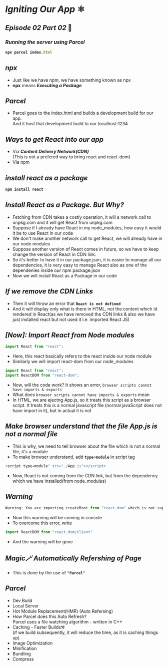 # _Igniting Our App_ ⚛️
## _Episode 02 Part 02_ 🚀

### _Running the server using Parcel_
<b>

```js
npx parcel index.html
```
</b>

## _npx_
- Just like we have npm, we have something known as npx
- **npx** means _**Executing a Package**_

## _Parcel_
- Parcel goes to the index.html and builds a development build for our app. <br>And it host that development build to our localhost:1234

## _Ways to get React into our app_
- Via _**Content Delivery Network(CDN)**_ <br>(This is not a prefered way to bring react and react-dom)
- Via npm

## _install react as a package_
<b>

```js
npm install react
```
</b>

## _Install React as a Package. But Why?_
- Fetching from CDN takes a costly operation, it will a network call to unpkg.com and it will get React from unpkg.com
- Suppose if I already have React in my node_modules, how easy it would it be to use React in our code
- We don't make another network call to get React, we will already have in our node modules
- Suppose another version of React comes in future, so we have to keep change the version of React in CDN link. 
- So it's better to have it in our package.json, it is easier to manage all our dependencies, it is very easy to manage React also as one of the dependenies inside our npm package.json
- Now we will install React as a Package in our code

## _If we remove the CDN Links_
- Then it will throw an error that <b>`React is not defined`</b>
- And it will display only what is there in HTML, not the content which id rendered in React(as we have removed the CDN links & also we have just installed react but not used it i.e. imported React JS)

## _[Now]: Import React from Node modules_

```js
import React from "react";
```

- Here, this react basically refers to the react inside our node module
- Similarly we will import react-dom from our node_modules


```js
import React from "react";
import ReactDOM from "react-dom";
```

- Now, will the code work? It shows an error, `browser scripts cannot have imports & exports`
- What does `browser scripts cannot have imports & exports` mean
- In HTML, we are ejectng App.js, so it treats this script as a browser script. It treats this is a normal javascript file (normal javaScript does not have import in it), but in actual it is not

## _Make browser understand that the file App.js is not a normal file_
- This is why, we need to tell browser about the file which is not a normal file, it's a module
- To make browser understand, add <b>`type=module`</b> in script tag

```js
<script type=module" src="./App.js"></script>
```

- Now, React is not coming from the CDN link, but from the dependency which we have installed(from node_modules)

## _Warning_

```js
Warning: You are importing createRoot from "react-dom" which is not supported. You should instead import it from "react-dom/client".
```

- Now this warning will be coming in console
- To overcome this error, write 

```js
import ReactDOM from "react-dom/client"
```

- And the warning will be gone

## _Magic🪄_ _Automatically Refershing of Page_
- This is done by the use of **`"Parcel"`**

## _Parcel_
- Dev Build
- Local Server
- Hot Module Replacement(HMR) (Auto Refersing)
- How Parcel does this Auto Refresh? <br>Parcel uses a file watching algorithm - written in C++
- Caching - Faster Builds⚒️<br>
(if we build subsequently, it will reduce the time, as it is caching things up)
- Image Optimization
- Minification
- Bundling
- Compress











































